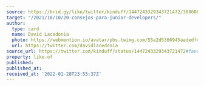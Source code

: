 ```yaml
---
source: https://brid.gy/like/twitter/kinduff/1447243329343721472/388608224
target: "/2021/10/10/20-consejos-para-junior-developers/"
author:
  type: card
  name: David Lacedonia
  photo: https://webmention.io/avatar/pbs.twimg.com/55a2d5366945aadedfc22117151448a1c05ead07150a5502188a8ec44aea5e94.jpg
  url: https://twitter.com/davidlacedonia
source_url: https://twitter.com/kinduff/status/1447243329343721472#favorited-by-388608224
property: like-of
published: 
published_at: 
received_at: '2022-01-28T23:55:37Z'
---
```


